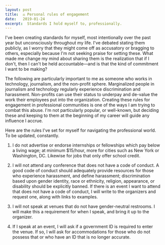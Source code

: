 ```yaml
---
layout: post
title:  ⚖️ Personal rules of engagement
date:   2019-01-24
excerpt:  Standards I hold myself to, professionally.
---
```

I've been creating standards for myself, most intentionally over the past year but unconsciously throughout my life. I've debated stating them publicly, as I worry that they might come off as accusatory or bragging to others, especially because I'm not seeking praise for setting these. What made me change my mind about sharing them is the realization that if I don't, then I can't be held accountable—and is that the kind of commitment I want to be making?

The following are particularly important to me as someone who works in technology, journalism, and the non-profit sphere. Marginalized people in journalism and technology regularly experience discrimination and harassment. Non-profits can use their status to underpay and de-value the work their employees put into the organization. Creating these rules for engagement in professional communities is one of the ways I am trying to combat this abuse. I'm not particularly popular, or well-known, but deciding these and keeping to them at the beginning of my career will guide any influence I accrue.

Here are the rules I've set for myself for navigating the professional world. To be updated, constantly.

1. I do not advertise or endorse internships or fellowships which pay below a living wage; at minimum $15/hour, more for cities such as New York or Washington, DC. Likewise for jobs that only offer school credit.

2. I will not attend any conference that does not have a code of conduct. A good code of conduct should adequately provide resources for those who experience harassment, and define harassment; discrimination based upon gender identity, race or ethnicity, religion, appearance, or disability should be explicitly banned. If there is an event I want to attend that does not have a code of conduct, I will write to the organizers and request one, along with links to examples.

3. I will not speak at venues that do not have gender-neutral restrooms. I will make this a requirement for when I speak, and bring it up to the organizer.

4. If I speak at an event, I will ask if a government ID is required to enter the venue. If so, I will ask for accommodations for those who do not possess that or who have an ID that is no longer accurate.
